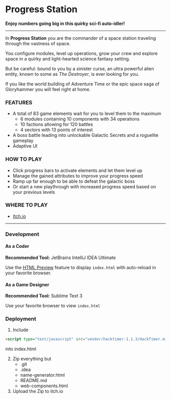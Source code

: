 # Progress Station

**Enjoy numbers going big in this quirky sci-fi auto-idler!**

---

In **Progress Station** you are the commander of a space station traveling through the vastness of space.

You configure modules, level up operations, grow your crew and explore space in a quirky and light-hearted science fantasy setting.

But be careful: bound to you by a sinister curse, an ultra powerful alien entity, known to some as _The Destroyer_, is ever looking for you.

If you like the world building of Adventure Time or the epic space saga of Gloryhammer you will feel right at home.

### FEATURES
- A total of 83 game elements wait for you to level them to the maximum
  - 6 modules containing 10 components with 34 operations
  - 10 factions allowing for 120 battles
  - 4 sectors with 13 points of interest
- A boss battle leading into unlockable Galactic Secrets and a roguelite gameplay
- Adaptive UI

### HOW TO PLAY
- Click progress bars to activate elements and let them level up
- Manage the gained attributes to improve your progress speed
- Ramp up far enough to be able to defeat the galactic boss
- Or start a new playthrough with increased progress speed based on your previous levels

### WHERE TO PLAY

- [Itch.io](https://kringel-games.itch.io/progress-station)

---

### Development

#### As a Coder

**Recommended Tool:** JetBrains IntelliJ IDEA Ultimate

Use the [HTML Preview](https://www.jetbrains.com/help/idea/editing-html-files.html#ws_html_preview_output_procedure) feature to display `index.html` with auto-reload in your favorite browser.

#### As a Game Designer

**Recommended Tool:** Sublime Text 3

Use your favorite browser to view `index.html`

### Deployment

1. Include
```html
<script type="text/javascript" src="vendor/hacktimer-1.1.3/HackTimer.min.js"></script>
``` 
into index.html

2. Zip everything but
   - .git
   - .idea
   - name-generator.html
   - README.md
   - web-components.html
3. Upload the Zip to itch.io
